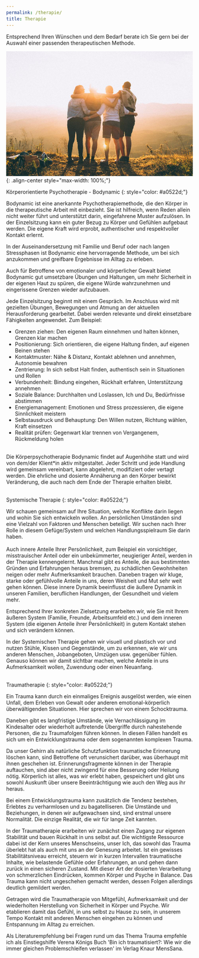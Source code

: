 ```yaml
---
permalink: /therapie/
title: Therapie
---
```

Entsprechend Ihren Wünschen und dem Bedarf berate ich Sie gern bei der Auswahl einer passenden therapeutischen Methode.

![Freunde](/assets/images/Beratung_Freunde_klein.jpg){: .align-center style="max-width: 100%;"}

Körperorientierte Psychotherapie - Bodynamic
{: style="color: #a0522d;"}

Bodynamic ist eine anerkannte Psychotherapiemethode, die den Körper in die therapeutische Arbeit mit einbezieht. Sie ist hilfreich, wenn Reden allein nicht weiter führt und unterstützt darin, eingefahrene Muster aufzulösen. In der Einzelsitzung kann ein guter Bezug zu Körper und Gefühlen aufgebaut werden. Die eigene Kraft wird erprobt, authentischer und respektvoller Kontakt erlernt.

In der Auseinandersetzung mit Familie und Beruf oder nach langen Stressphasen ist Bodynamic eine hervorragende Methode, um bei sich anzukommen und greifbare Ergebnisse im Alltag zu erleben.

Auch für Betroffene von emotionaler und körperlicher Gewalt bietet Bodynamic gut umsetzbare Übungen und Haltungen, um mehr Sicherheit in der eigenen Haut zu spüren, die eigene Würde wahrzunehmen und eingerissene Grenzen wieder aufzubauen.

Jede Einzelsitzung beginnt mit einem Gespräch. Im Anschluss wird mit gezielten Übungen, Bewegungen und Atmung an der aktuellen Herausforderung gearbeitet. Dabei werden relevante und direkt einsetzbare Fähigkeiten angewendet. Zum Beispiel:

* Grenzen ziehen: Den eigenen Raum einnehmen und halten können, Grenzen klar machen
* Positionierung: Sich orientieren, die eigene Haltung finden, auf eigenen Beinen stehen
* Kontaktmuster: Nähe & Distanz, Kontakt ablehnen und annehmen, Autonomie bewahren
* Zentrierung: In sich selbst Halt finden, authentisch sein in Situationen und Rollen
* Verbundenheit: Bindung eingehen, Rückhalt erfahren, Unterstützung annehmen
* Soziale Balance: Durchhalten und Loslassen, Ich und Du, Bedürfnisse abstimmen
* Energiemanagement: Emotionen und Stress prozessieren, die eigene Sinnlichkeit meistern
* Selbstausdruck und Behauptung: Den Willen nutzen, Richtung wählen, Kraft einsetzen
* Realität prüfen: Gegenwart klar trennen von Vergangenem, Rückmeldung holen

\
Die Körperpsychotherapie Bodynamic findet auf Augenhöhe statt und wird von dem/der Klient*in aktiv mitgestaltet. Jeder Schritt und jede Handlung wird gemeinsam vereinbart, kann abgelehnt, modifiziert oder vertagt werden. Die ehrliche und dosierte Annäherung an den Körper bewirkt Veränderung, die auch nach dem Ende der Therapie erhalten bleibt.\
<br>

Systemische Therapie 
{: style="color: #a0522d;"}

Wir schauen gemeinsam auf Ihre Situation, welche Konflikte darin liegen und wohin Sie sich entwickeln wollen. An persönlichen Umständen sind eine Vielzahl von Faktoren und Menschen beteiligt. Wir suchen nach Ihrer Rolle in diesem Gefüge/System und welchen Handlungsspielraum Sie darin haben.\
\
Auch innere Anteile Ihrer Persönlichkeit, zum Beispiel ein vorsichtiger, misstrauischer Anteil oder ein unbekümmerter, neugieriger Anteil, werden in der Therapie kennengelernt. Manchmal gibt es Anteile, die aus bestimmten Gründen und Erfahrungen heraus bremsen, zu schädlichen Gewohnheiten neigen oder mehr Aufmerksamkeit brauchen. Daneben tragen wir kluge, starke oder gefühlvolle Anteile in uns, deren Weisheit und Mut sehr weit gehen können. Diese innere Dynamik beeinflusst die äußere Dynamik in unseren Familien, beruflichen Handlungen, der Gesundheit und vielem mehr.

Entsprechend Ihrer konkreten Zielsetzung erarbeiten wir, wie Sie mit Ihrem äußeren System (Familie, Freunde, Arbeitsumfeld etc.) und dem inneren System (die eigenen Anteile ihrer Persönlichkeit) in gutem Kontakt stehen und sich verändern können.

In der Systemischen Therapie gehen wir visuell und plastisch vor und nutzen Stühle, Kissen und Gegenstände, um zu erkennen, wie wir uns anderen Menschen, Jobangeboten, Umzügen usw. gegenüber fühlen. Genauso können wir damit sichtbar machen, welche Anteile in uns Aufmerksamkeit wollen, Zuwendung oder einen Neuanfang.\
<br>

Traumatherapie
{: style="color: #a0522d;"}

Ein Trauma kann durch ein einmaliges Ereignis ausgelöst werden, wie einen Unfall, dem Erleben von Gewalt oder anderen emotional-körperlich überwältigenden Situationen. Hier sprechen wir von einem Schocktrauma.

Daneben gibt es langfristige Umstände, wie Vernachlässigung im Kindesalter oder wiederholt auftretende Übergriffe durch nahestehende Personen, die zu Traumafolgen führen können. In diesen Fällen handelt es sich um ein Entwicklungstrauma oder dem sogenannten komplexen Trauma.

Da unser Gehirn als natürliche Schutzfunktion traumatische Erinnerung löschen kann, sind Betroffene oft verunsichert darüber, was überhaupt mit ihnen geschehen ist. Erinnerungsfragmente können in der Therapie auftauchen, sind aber nicht zwingend für eine Besserung oder Heilung nötig. Körperlich ist alles, was wir erlebt haben, gespeichert und gibt uns sowohl Auskunft über unsere Beeinträchtigung wie auch den Weg aus ihr heraus.

Bei einem Entwicklungstrauma kann zusätzlich die Tendenz bestehen, Erlebtes zu verharmlosen und zu bagatelliseren. Die Umstände und Beziehungen, in denen wir aufgewachsen sind, sind erstmal unsere Normalität. Die einzige Realität, die wir für lange Zeit kannten. 

In der Traumatherapie erarbeiten wir zunächst einen Zugang zur eigenen Stabilität und bauen Rückhalt in uns selbst auf. Die wichtigste Ressource dabei ist der Kern unseres Menschseins, unser Ich, das sowohl das Trauma überlebt hat als auch mit uns an der Genesung arbeitet. Ist ein gewisses Stabilitätsniveau erreicht, steuern wir in kurzen Intervallen traumatische Inhalte, wie belastende Gefühle oder Erfahrungen, an und gehen dann zurück in einen sicheren Zustand. Mit dieser Art der dosierten Verarbeitung von schmerzlichen Eindrücken, kommen Körper und Psyche in Balance. Das Trauma kann nicht ungeschehen gemacht werden, dessen Folgen allerdings deutlich gemildert werden. 

Getragen wird die Traumatherapie von Mitgefühl, Aufmerksamkeit und der wiederholten Herstellung von Sicherheit in Körper und Psyche. Wir etablieren damit das Gefühl, in uns selbst zu Hause zu sein, in unserem Tempo Kontakt mit anderen Menschen eingehen zu können und Entspannung im Alltag zu erreichen.

Als Literaturempfehlung bei Fragen rund um das Thema Trauma empfehle ich als Einstiegshilfe Verena Königs Buch 'Bin ich traumatisiert?: Wie wir die immer gleichen Problemschleifen verlassen' im ‎Verlag Knaur MensSana.